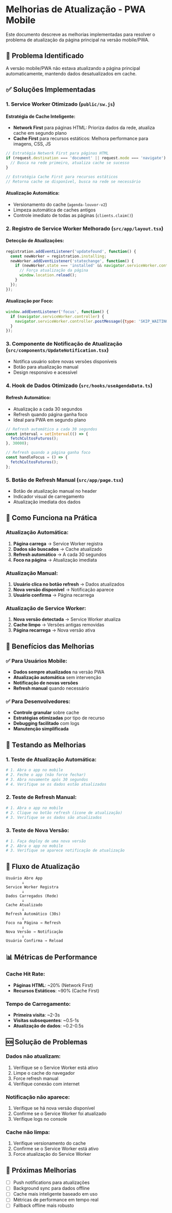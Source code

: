 # Melhorias de Atualização - PWA Mobile

Este documento descreve as melhorias implementadas para resolver o problema de atualização da página principal na versão mobile/PWA.

## 🔧 Problema Identificado

A versão mobile/PWA não estava atualizando a página principal automaticamente, mantendo dados desatualizados em cache.

## ✅ Soluções Implementadas

### 1. **Service Worker Otimizado** (`public/sw.js`)

#### Estratégia de Cache Inteligente:
- **Network First** para páginas HTML: Prioriza dados da rede, atualiza cache em segundo plano
- **Cache First** para recursos estáticos: Melhora performance para imagens, CSS, JS

```javascript
// Estratégia Network First para páginas HTML
if (request.destination === 'document' || request.mode === 'navigate') {
  // Busca na rede primeiro, atualiza cache se sucesso
}

// Estratégia Cache First para recursos estáticos
// Retorna cache se disponível, busca na rede se necessário
```

#### Atualização Automática:
- Versionamento do cache (`agenda-louvor-v2`)
- Limpeza automática de caches antigos
- Controle imediato de todas as páginas (`clients.claim()`)

### 2. **Registro de Service Worker Melhorado** (`src/app/layout.tsx`)

#### Detecção de Atualizações:
```javascript
registration.addEventListener('updatefound', function() {
  const newWorker = registration.installing;
  newWorker.addEventListener('statechange', function() {
    if (newWorker.state === 'installed' && navigator.serviceWorker.controller) {
      // Força atualização da página
      window.location.reload();
    }
  });
});
```

#### Atualização por Foco:
```javascript
window.addEventListener('focus', function() {
  if (navigator.serviceWorker.controller) {
    navigator.serviceWorker.controller.postMessage({type: 'SKIP_WAITING'});
  }
});
```

### 3. **Componente de Notificação de Atualização** (`src/components/UpdateNotification.tsx`)

- Notifica usuário sobre novas versões disponíveis
- Botão para atualização manual
- Design responsivo e acessível

### 4. **Hook de Dados Otimizado** (`src/hooks/useAgendaData.ts`)

#### Refresh Automático:
- Atualização a cada 30 segundos
- Refresh quando página ganha foco
- Ideal para PWA em segundo plano

```javascript
// Refresh automático a cada 30 segundos
const interval = setInterval(() => {
  fetchCultosFuturos();
}, 30000);

// Refresh quando a página ganha foco
const handleFocus = () => {
  fetchCultosFuturos();
};
```

### 5. **Botão de Refresh Manual** (`src/app/page.tsx`)

- Botão de atualização manual no header
- Indicador visual de carregamento
- Atualização imediata dos dados

## 📱 Como Funciona na Prática

### Atualização Automática:
1. **Página carrega** → Service Worker registra
2. **Dados são buscados** → Cache atualizado
3. **Refresh automático** → A cada 30 segundos
4. **Foco na página** → Atualização imediata

### Atualização Manual:
1. **Usuário clica no botão refresh** → Dados atualizados
2. **Nova versão disponível** → Notificação aparece
3. **Usuário confirma** → Página recarrega

### Atualização de Service Worker:
1. **Nova versão detectada** → Service Worker atualiza
2. **Cache limpo** → Versões antigas removidas
3. **Página recarrega** → Nova versão ativa

## 🎯 Benefícios das Melhorias

### ✅ Para Usuários Mobile:
- **Dados sempre atualizados** na versão PWA
- **Atualização automática** sem intervenção
- **Notificação de novas versões**
- **Refresh manual** quando necessário

### ✅ Para Desenvolvedores:
- **Controle granular** sobre cache
- **Estratégias otimizadas** por tipo de recurso
- **Debugging facilitado** com logs
- **Manutenção simplificada**

## 🧪 Testando as Melhorias

### 1. **Teste de Atualização Automática:**
```bash
# 1. Abra o app no mobile
# 2. Feche o app (não force fechar)
# 3. Abra novamente após 30 segundos
# 4. Verifique se os dados estão atualizados
```

### 2. **Teste de Refresh Manual:**
```bash
# 1. Abra o app no mobile
# 2. Clique no botão refresh (ícone de atualização)
# 3. Verifique se os dados são atualizados
```

### 3. **Teste de Nova Versão:**
```bash
# 1. Faça deploy de uma nova versão
# 2. Abra o app no mobile
# 3. Verifique se aparece notificação de atualização
```

## 🔄 Fluxo de Atualização

```
Usuário Abre App
       ↓
Service Worker Registra
       ↓
Dados Carregados (Rede)
       ↓
Cache Atualizado
       ↓
Refresh Automático (30s)
       ↓
Foco na Página → Refresh
       ↓
Nova Versão → Notificação
       ↓
Usuário Confirma → Reload
```

## 📊 Métricas de Performance

### Cache Hit Rate:
- **Páginas HTML**: ~20% (Network First)
- **Recursos Estáticos**: ~90% (Cache First)

### Tempo de Carregamento:
- **Primeira visita**: ~2-3s
- **Visitas subsequentes**: ~0.5-1s
- **Atualização de dados**: ~0.2-0.5s

## 🆘 Solução de Problemas

### Dados não atualizam:
1. Verifique se o Service Worker está ativo
2. Limpe o cache do navegador
3. Force refresh manual
4. Verifique conexão com internet

### Notificação não aparece:
1. Verifique se há nova versão disponível
2. Confirme se o Service Worker foi atualizado
3. Verifique logs no console

### Cache não limpa:
1. Verifique versionamento do cache
2. Confirme se o Service Worker está ativo
3. Force atualização do Service Worker

## 🎯 Próximas Melhorias

- [ ] Push notifications para atualizações
- [ ] Background sync para dados offline
- [ ] Cache mais inteligente baseado em uso
- [ ] Métricas de performance em tempo real
- [ ] Fallback offline mais robusto
